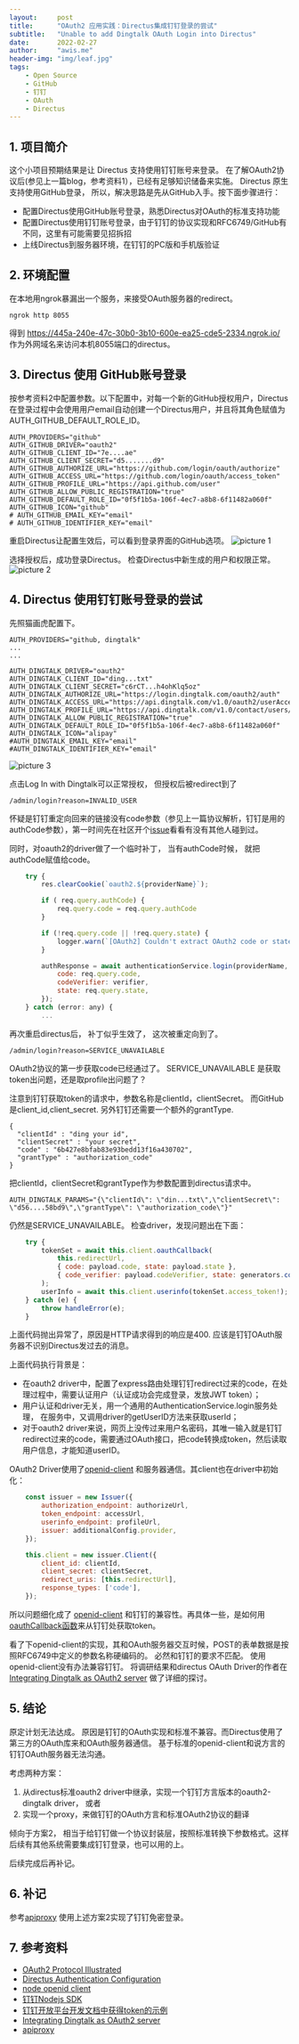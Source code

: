 ```yaml
---
layout:     post
title:      "OAuth2 应用实践：Directus集成钉钉登录的尝试"
subtitle:   "Unable to add Dingtalk OAuth Login into Directus"
date:       2022-02-27
author:     "awis.me"
header-img: "img/leaf.jpg"
tags:
    - Open Source
    - GitHub
    - 钉钉
    - OAuth
    - Directus
---
```


## 1. 项目简介

这个小项目预期结果是让 Directus 支持使用钉钉账号来登录。 
在了解OAuth2协议后(参见上一篇blog，参考资料1），已经有足够知识储备来实施。 Directus 原生支持使用GitHub登录， 所以，解决思路是先从GitHub入手。按下面步骤进行：

- 配置Directus使用GitHub账号登录，熟悉Directus对OAuth的标准支持功能
- 配置Directus使用钉钉账号登录，由于钉钉的协议实现和RFC6749/GitHub有不同，这里有可能需要见招拆招
- 上线Directus到服务器环境，在钉钉的PC版和手机版验证

## 2. 环境配置

在本地用ngrok暴漏出一个服务，来接受OAuth服务器的redirect。

```shell
ngrok http 8055
```

得到 https://445a-240e-47c-30b0-3b10-600e-ea25-cde5-2334.ngrok.io/ 作为外网域名来访问本机8055端口的directus。

## 3. Directus 使用 GitHub账号登录

按参考资料2中配置参数。以下配置中，对每一个新的GitHub授权用户，Directus在登录过程中会使用用户email自动创建一个Directus用户，并且将其角色赋值为AUTH_GITHUB_DEFAULT_ROLE_ID。

```
AUTH_PROVIDERS="github"
AUTH_GITHUB_DRIVER="oauth2"
AUTH_GITHUB_CLIENT_ID="7e....ae"
AUTH_GITHUB_CLIENT_SECRET="d5.......d9"
AUTH_GITHUB_AUTHORIZE_URL="https://github.com/login/oauth/authorize"
AUTH_GITHUB_ACCESS_URL="https://github.com/login/oauth/access_token"
AUTH_GITHUB_PROFILE_URL="https://api.github.com/user"
AUTH_GITHUB_ALLOW_PUBLIC_REGISTRATION="true"
AUTH_GITHUB_DEFAULT_ROLE_ID="0f5f1b5a-106f-4ec7-a8b8-6f11482a060f"
AUTH_GITHUB_ICON="github"
# AUTH_GITHUB_EMAIL_KEY="email"
# AUTH_GITHUB_IDENTIFIER_KEY="email"
```

重启Directus让配置生效后，可以看到登录界面的GitHub选项。
![picture 1](/img/1645953759125.png)  

选择授权后，成功登录Directus。 检查Directus中新生成的用户和权限正常。
![picture 2](/img/1645953939304.png)  

## 4. Directus 使用钉钉账号登录的尝试

先照猫画虎配置下。

```
AUTH_PROVIDERS="github, dingtalk"
...
...

AUTH_DINGTALK_DRIVER="oauth2"
AUTH_DINGTALK_CLIENT_ID="ding...txt"
AUTH_DINGTALK_CLIENT_SECRET="c6rCT...h4ohKlq5oz"
AUTH_DINGTALK_AUTHORIZE_URL="https://login.dingtalk.com/oauth2/auth"
AUTH_DINGTALK_ACCESS_URL="https://api.dingtalk.com/v1.0/oauth2/userAccessToken"
AUTH_DINGTALK_PROFILE_URL="https://api.dingtalk.com/v1.0/contact/users/me"
AUTH_DINGTALK_ALLOW_PUBLIC_REGISTRATION="true"
AUTH_DINGTALK_DEFAULT_ROLE_ID="0f5f1b5a-106f-4ec7-a8b8-6f11482a060f"
AUTH_DINGTALK_ICON="alipay"
#AUTH_DINGTALK_EMAIL_KEY="email"
#AUTH_DINGTALK_IDENTIFIER_KEY="email"
```

![picture 3](/img/1645972456212.jpg)  

点击Log In with Dingtalk可以正常授权， 但授权后被redirect到了
```
/admin/login?reason=INVALID_USER
```
怀疑是钉钉重定向回来的链接没有code参数（参见上一篇协议解析，钉钉是用的authCode参数），第一时间先在社区开个[issue](https://github.com/directus/directus/discussions/11879)看看有没有其他人碰到过。 

同时，对oauth2的driver做了一个临时补丁， 当有authCode时候， 就把authCode赋值给code。

```javascript
    try {
        res.clearCookie(`oauth2.${providerName}`);

        if ( req.query.authCode) {
            req.query.code = req.query.authCode
        }

        if (!req.query.code || !req.query.state) {
            logger.warn(`[OAuth2] Couldn't extract OAuth2 code or state from query: ${JSON.stringify(req.query)}`);
        }

        authResponse = await authenticationService.login(providerName, {
            code: req.query.code,
            codeVerifier: verifier,
            state: req.query.state,
        });
    } catch (error: any) {
        ...
```
再次重启directus后， 补丁似乎生效了， 这次被重定向到了。
```
/admin/login?reason=SERVICE_UNAVAILABLE
```
OAuth2协议的第一步获取code已经通过了。 SERVICE_UNAVAILABLE 是获取token出问题，还是取profile出问题了？

注意到钉钉获取token的请求中，参数名称是clientId，clientSecret。 而GitHub是client_id,client_secret. 另外钉钉还需要一个额外的grantType. 

```
{
  "clientId" : "ding your id",
  "clientSecret" : "your secret",
  "code" : "6b427e8bfab83e93bedd13f16a430702",
  "grantType" : "authorization_code"
}
```

把clientId，clientSecret和grantType作为参数配置到directus请求中。

```
AUTH_DINGTALK_PARAMS="{\"clientId\": \"din...txt\",\"clientSecret\": \"d56....58bd9\",\"grantType\": \"authorization_code\"}"

```

仍然是SERVICE_UNAVAILABLE。 检查driver，发现问题出在下面：
```javascript
    try {
        tokenSet = await this.client.oauthCallback(
            this.redirectUrl,
            { code: payload.code, state: payload.state },
            { code_verifier: payload.codeVerifier, state: generators.codeChallenge(payload.codeVerifier) }
        );
        userInfo = await this.client.userinfo(tokenSet.access_token!);
    } catch (e) {
        throw handleError(e);
    }
```
上面代码抛出异常了，原因是HTTP请求得到的响应是400. 应该是钉钉OAuth服务器不识别Directus发过去的消息。

上面代码执行背景是：
- 在oauth2 driver中，配置了express路由处理钉钉redirect过来的code，在处理过程中，需要认证用户（认证成功会完成登录，发放JWT token）；
- 用户认证和driver无关，用一个通用的AuthenticationService.login服务处理， 在服务中，又调用driver的getUserID方法来获取userId；
- 对于oauth2 driver来说，网页上没传过来用户名密码，其唯一输入就是钉钉redirect过来的code，需要通过OAuth接口，把code转换成token，然后读取用户信息，才能知道userID。

OAuth2 Driver使用了[openid-client](https://github.com/panva/node-openid-client) 和服务器通信。其client也在driver中初始化：

```javascript
    const issuer = new Issuer({
        authorization_endpoint: authorizeUrl,
        token_endpoint: accessUrl,
        userinfo_endpoint: profileUrl,
        issuer: additionalConfig.provider,
    });

    this.client = new issuer.Client({
        client_id: clientId,
        client_secret: clientSecret,
        redirect_uris: [this.redirectUrl],
        response_types: ['code'],
    });
```

所以问题细化成了 [openid-client](https://github.com/panva/node-openid-client) 和钉钉的兼容性。再具体一些，是如何用[oauthCallback函数](https://github.com/panva/node-openid-client/tree/main/docs)来从钉钉处获取token。

看了下openid-client的实现，其和OAuth服务器交互时候，POST的表单数据是按照RFC6749中定义的参数名称硬编码的。 必然和钉钉的要求不匹配。 使用openid-client没有办法兼容钉钉。 将调研结果和directus OAuth Driver的作者在[Integrating Dingtalk as OAuth2 server](http://github.com/directus/directus/discussions/11881) 做了详细的探讨。

## 5. 结论

原定计划无法达成。 原因是钉钉的OAuth实现和标准不兼容。而Directus使用了第三方的OAuth库来和OAuth服务器通信。 基于标准的openid-client和说方言的钉钉OAuth服务器无法沟通。

考虑两种方案：
1. 从directus标准oauth2 driver中继承，实现一个钉钉方言版本的oauth2-dingtalk driver， 或者
2. 实现一个proxy，来做钉钉的OAuth方言和标准OAuth2协议的翻译

倾向于方案2， 相当于给钉钉做一个协议封装层，按照标准转换下参数格式。这样后续有其他系统需要集成钉钉登录，也可以用的上。

后续完成后再补记。

## 6. 补记

参考[apiproxy](https://github.com/xu4wang/apiproxy) 使用上述方案2实现了钉钉免密登录。

## 7. 参考资料

- [OAuth2 Protocol Illustrated](https://awis.me/2022/02/26/oauth/)
- [Directus Authentication Configuration](https://docs.directus.io/configuration/config-options/#authentication)
- [node openid client](https://github.com/panva/node-openid-client)
- [钉钉Nodejs SDK](https://www.npmjs.com/package/@alicloud/dingtalk)
- [钉钉开放平台开发文档中获得token的示例 ](https://open.dingtalk.com/document/orgapp-server/obtain-user-token)
- [Integrating Dingtalk as OAuth2 server](http://github.com/directus/directus/discussions/11881)
- [apiproxy](https://github.com/xu4wang/apiproxy)
